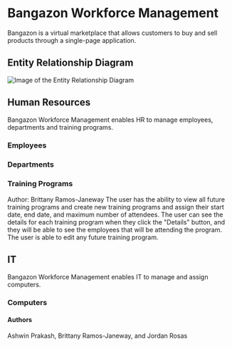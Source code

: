 # Bangazon Workforce Management
Bangazon is a virtual marketplace that allows customers to buy and sell products through a single-page application.


## Entity Relationship Diagram
![Image of the Entity Relationship Diagram](\WorkforceManagement\ERD.png)

## Human Resources
Bangazon Workforce Management enables HR to manage employees, departments and training programs.

### Employees

### Departments

### Training Programs
Author: Brittany Ramos-Janeway
The user has the ability to view all future training programs and create new training programs and assign their start date, end date, and maximum number of attendees. The user can see the details for each training program when they click the "Details" button, and they will be able to see the employees that will be attending the program. The user is able to edit any future training program.


## IT
Bangazon Workforce Management enables IT to manage and assign computers.

### Computers


#### Authors
Ashwin Prakash, Brittany Ramos-Janeway, and Jordan Rosas
